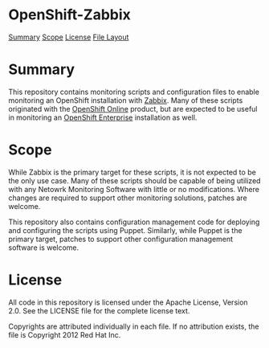 OpenShift-Zabbix
================

[Summary](#summary)
[Scope](#scope)
[License](#license)
[File Layout](#file%20layout)


Summary
=======

This repository contains monitoring scripts and configuration files to enable
monitoring an OpenShift installation with [Zabbix](http://www.zabbix.com/).
Many of these scripts originated with the [OpenShift
Online](https://www.openshift.com/products/online) product, but are expected to be useful in
monitoring an [OpenShift
Enterprise](https://www.openshift.com/products/enterprise) installation as well.

Scope
=======

While Zabbix is the primary target for these scripts, it is not expected to be
the only use case. Many of these scripts should be capable of being utilized with
any Netowrk Monitoring Software with little or no modifications. Where changes
are required to support other monitoring solutions, patches are welcome.

This repository also contains configuration management code for deploying and
configuring the scripts using Puppet. Similarly, while Puppet is the primary
target, patches to support other configuration management software is welcome.

License
=======

All code in this repository is licensed under the Apache License, Version 2.0.
See the LICENSE file for the complete license text.

Copyrights are attributed individually in each file. If no attribution exists,
the file is Copyright 2012 Red Hat Inc.

File Layout
===========

    ./openshift_zabbix/
    |-- files/           - Static files
    |   |-- checks/      - Monitoring check scripts
    |   |-- lib/         - Libraries used by checks
    |   `-- userparams/  - Zabbix userparameter configuration files
    |-- manifests/       - Puppet configuration manifests
    `-- templates/       - ERB Templated files
        |-- checks/      - ERB Templated monitoring check scripts
        |-- lib/         - ERB Templated Libraries used by checks
        `-- userparams/  - ERB Templated Zabbix userparameter configuration files

